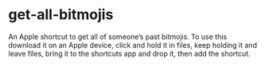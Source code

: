 # get-all-bitmojis
An Apple shortcut to get all of someone’s past bitmojis. To use this download it on an Apple device, click and hold it in files, keep holding it and leave files, bring it to the shortcuts app and drop it, then add the shortcut.
